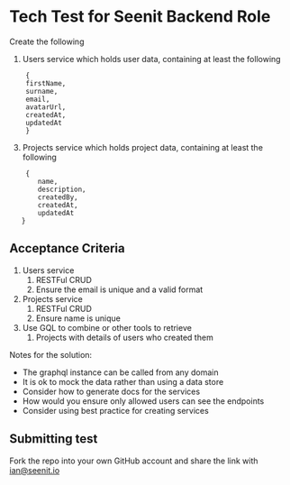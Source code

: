 # Tech Test for Seenit Backend Role

Create the following  
1. Users service which holds user data, containing at least the following
```
    {
    firstName,
    surname,
    email,
    avatarUrl,
    createdAt,
    updatedAt
    }
```
3. Projects service which holds project data, containing at least the following
```   
    {
       name,
       description,
       createdBy,
       createdAt,
       updatedAt
   }
```
## Acceptance Criteria
1. Users service
    1. RESTFul CRUD
    2. Ensure the email is unique and a valid format
2. Projects service
    1. RESTFul CRUD
    2. Ensure name is unique
3. Use GQL to combine or other tools to retrieve
    1. Projects with details of users who created them

Notes for the solution:
- The graphql instance can be called from any domain
- It is ok to mock the data rather than using a data store
- Consider how to generate docs for the services
- How would you ensure only allowed users can see the endpoints
- Consider using best practice for creating services

## Submitting test
Fork the repo into your own GitHub account and share the link with ian@seenit.io
